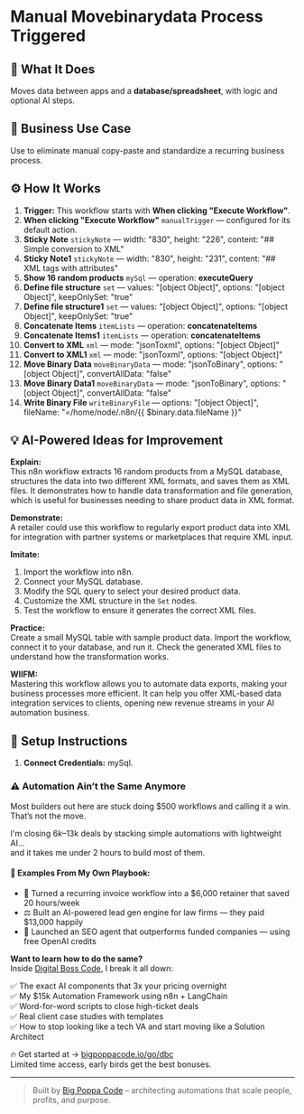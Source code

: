 # Manual Movebinarydata Process Triggered
  ## 🚀 What It Does
  Moves data between apps and a **database/spreadsheet**, with logic and optional AI steps.
  
  ## 💼 Business Use Case
  Use to eliminate manual copy-paste and standardize a recurring business process.
  
  ## ⚙️ How It Works
  1. **Trigger:** This workflow starts with **When clicking "Execute Workflow"**.
  2. **When clicking "Execute Workflow"** `manualTrigger` — configured for its default action.
3. **Sticky Note** `stickyNote` — width: "830", height: "226", content: "## Simple conversion to XML"
4. **Sticky Note1** `stickyNote` — width: "830", height: "231", content: "## XML tags with attributes"
5. **Show 16 random products** `mySql` — operation: **executeQuery**
6. **Define file structure** `set` — values: "[object Object]", options: "[object Object]", keepOnlySet: "true"
7. **Define file structure1** `set` — values: "[object Object]", options: "[object Object]", keepOnlySet: "true"
8. **Concatenate Items** `itemLists` — operation: **concatenateItems**
9. **Concatenate Items1** `itemLists` — operation: **concatenateItems**
10. **Convert to XML** `xml` — mode: "jsonToxml", options: "[object Object]"
11. **Convert to XML1** `xml` — mode: "jsonToxml", options: "[object Object]"
12. **Move Binary Data** `moveBinaryData` — mode: "jsonToBinary", options: "[object Object]", convertAllData: "false"
13. **Move Binary Data1** `moveBinaryData` — mode: "jsonToBinary", options: "[object Object]", convertAllData: "false"
14. **Write Binary File** `writeBinaryFile` — options: "[object Object]", fileName: "=/home/node/.n8n/{{ $binary.data.fileName }}"
  
  ## 💡 AI-Powered Ideas for Improvement
  **Explain:**  
This n8n workflow extracts 16 random products from a MySQL database, structures the data into two different XML formats, and saves them as XML files. It demonstrates how to handle data transformation and file generation, which is useful for businesses needing to share product data in XML format.

**Demonstrate:**  
A retailer could use this workflow to regularly export product data into XML for integration with partner systems or marketplaces that require XML input.

**Imitate:**  
1. Import the workflow into n8n.
2. Connect your MySQL database.
3. Modify the SQL query to select your desired product data.
4. Customize the XML structure in the `Set` nodes.
5. Test the workflow to ensure it generates the correct XML files.

**Practice:**  
Create a small MySQL table with sample product data. Import the workflow, connect it to your database, and run it. Check the generated XML files to understand how the transformation works.

**WIIFM:**  
Mastering this workflow allows you to automate data exports, making your business processes more efficient. It can help you offer XML-based data integration services to clients, opening new revenue streams in your AI automation business.
  
  ## 🔧 Setup Instructions
  1. **Connect Credentials:** mySql.
  
### ⚠️ Automation Ain’t the Same Anymore

Most builders out here are stuck doing $500 workflows and calling it a win.  
That’s not the move.  

I'm closing $6k–$13k deals by stacking simple automations with lightweight AI...  
and it takes me under 2 hours to build most of them.

#### 🧠 Examples From My Own Playbook:
- 🔁 Turned a recurring invoice workflow into a $6,000 retainer that saved 20 hours/week  
- ⚖️ Built an AI-powered lead gen engine for law firms — they paid $13,000 happily  
- 🚀 Launched an SEO agent that outperforms funded companies — using free OpenAI credits  

**Want to learn how to do the same?**  
Inside [Digital Boss Code](https://bigpoppacode.io/go/dbc), I break it all down:

✅ The exact AI components that 3x your pricing overnight  
✅ My $15k Automation Framework using n8n + LangChain  
✅ Word-for-word scripts to close high-ticket deals  
✅ Real client case studies with templates  
✅ How to stop looking like a tech VA and start moving like a Solution Architect  

🔥 Get started at → [bigpoppacode.io/go/dbc](https://bigpoppacode.io/go/dbc)  
Limited time access, early birds get the best bonuses.

---
> Built by [Big Poppa Code](https://bigpoppacode.io) – architecting automations that scale people, profits, and purpose.
  